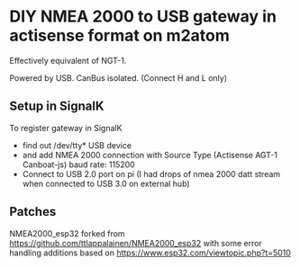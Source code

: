 # DIY NMEA 2000 to USB gateway in actisense format on m2atom

Effectively equivalent of NGT-1.

Powered by USB. CanBus isolated. (Connect H and L only)

## Setup in SignalK

To register gateway in SignalK

- find out /dev/tty* USB device
- and add NMEA 2000 connection with Source Type (Actisense AGT-1 Canboat-js) baud rate: 115200
- Connect to USB 2.0 port on pi (I had drops of nmea 2000 datt stream when connected to USB 3.0 on external hub)

## Patches

NMEA2000_esp32 forked from https://github.com/ttlappalainen/NMEA2000_esp32
with some error handling additions
based on https://www.esp32.com/viewtopic.php?t=5010
